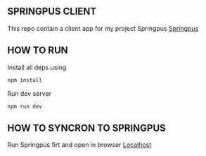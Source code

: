 ## SPRINGPUS CLIENT 

This repo contain a client app for my project 
Springpus [Springpus](github.com/ibrahim4529/springpus)


## HOW TO RUN
Install all deps using
```bash
npm install
```
Run dev server 
```bash
npm run dev
```

## HOW TO SYNCRON TO SPRINGPUS

Run Springpus firt and open in browser
[Localhost](http://localhost:3333)